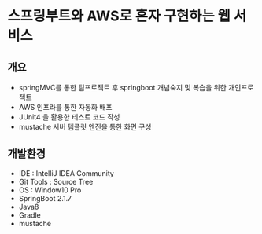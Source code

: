 # 스프링부트와 AWS로 혼자 구현하는 웹 서비스
## 개요
- springMVC를 통한 팀프로젝트 후 springboot 개념숙지 및 복습을 위한 개인프로젝트  
- AWS 인프라를 통한 자동화 배포
- JUnit4 을 활용한 테스트 코드 작성
- mustache 서버 템플릿 엔진을 통한 화면 구성

## 개발환경
- IDE : IntelliJ IDEA Community
- Git Tools : Source Tree
- OS : Window10 Pro
- SpringBoot 2.1.7
- Java8
- Gradle
- mustache
